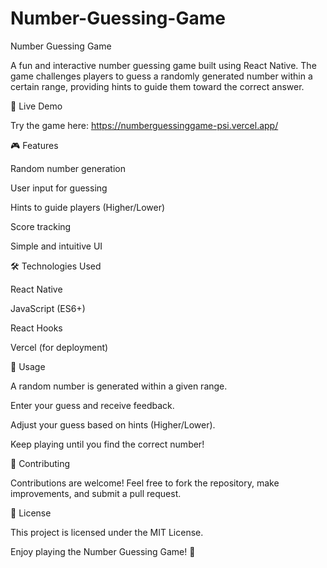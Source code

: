 # Number-Guessing-Game

Number Guessing Game

A fun and interactive number guessing game built using React Native. The game challenges players to guess a randomly generated number within a certain range, providing hints to guide them toward the correct answer.

🚀 Live Demo

Try the game here: https://numberguessinggame-psi.vercel.app/

🎮 Features

Random number generation

User input for guessing

Hints to guide players (Higher/Lower)

Score tracking

Simple and intuitive UI

🛠️ Technologies Used

React Native

JavaScript (ES6+)

React Hooks

Vercel (for deployment)

📌 Usage

A random number is generated within a given range.

Enter your guess and receive feedback.

Adjust your guess based on hints (Higher/Lower).

Keep playing until you find the correct number!

🤝 Contributing

Contributions are welcome! Feel free to fork the repository, make improvements, and submit a pull request.

📄 License

This project is licensed under the MIT License.

Enjoy playing the Number Guessing Game! 🎉
